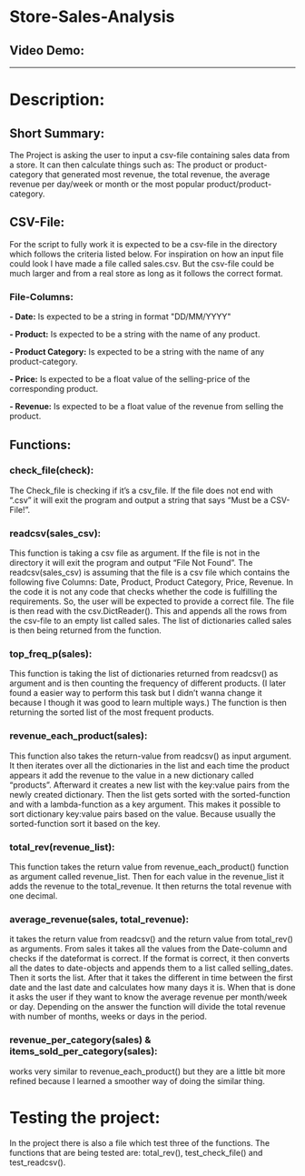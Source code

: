 # **Store-Sales-Analysis**

## **Video Demo:** <URL HERE>

---

# **Description:**

## **Short Summary:**

The Project is asking the user to input a csv-file containing sales data from a store. It can then calculate things such as: The product or product-category that generated most revenue, the total revenue, the average revenue per day/week or month or the most popular product/product-category.

## **CSV-File:**

For the script to fully work it is expected to be a csv-file in the directory which follows the criteria listed below. For inspiration on how an input file could look I have made a file called sales.csv. But the csv-file could be much larger and from a real store as long as it follows the correct format.

### **File-Columns:**

**- Date:** Is expected to be a string in format "DD/MM/YYYY"

**- Product:** Is expected to be a string with the name of any product.

**- Product Category:** Is expected to be a string with the name of any product-category.

**- Price:** Is expected to be a float value of the selling-price of the corresponding product.

**- Revenue:** Is expected to be a float value of the revenue from selling the product.

## **Functions:**

### **check_file(check):**

The Check_file is checking if it’s a csv_file. If the file does not end with
“.csv” it will exit the program and output a string that says “Must be a CSV-File!”.

### **readcsv(sales_csv):**

This function is taking a csv file as argument. If the file is not in the directory it will exit the program and output “File Not Found”. The readcsv(sales_csv) is assuming that the file is a csv file which contains the following five Columns: Date, Product, Product Category, Price, Revenue. In the code it is not any code that checks whether the code is fulfilling the requirements. So, the user will be expected to provide a correct file. The file is then read with the csv.DictReader(). This and appends all the rows from the csv-file to an empty list called sales. The list of dictionaries called sales is then being returned from the function.

### **top_freq_p(sales):**

This function is taking the list of dictionaries returned from readcsv() as argument and is then counting the frequency of different products. (I later found a easier way to perform this task but I didn’t wanna change it because I though it was good to learn multiple ways.) The function is then returning the sorted list of the most frequent products.

### **revenue_each_product(sales):**

This function also takes the return-value from readcsv() as input argument. It then iterates over all the dictionaries in the list and each time the product appears it add the revenue to the value in a new dictionary called “products”.
Afterward it creates a new list with the key:value pairs from the newly created dictionary. Then the list gets sorted with the sorted-function and with a lambda-function as a key argument. This makes it possible to sort dictionary key:value pairs based on the value. Because usually the sorted-function sort it based on the key.

### **total_rev(revenue_list):**

This function takes the return value from revenue_each_product() function as argument called revenue_list. Then for each value in the revenue_list it adds the revenue to the total_revenue. It then returns the total revenue with one decimal.

### **average_revenue(sales, total_revenue):**

it takes the return value from readcsv() and the return value from total_rev() as arguments. From sales it takes all the values from the Date-column and checks if the dateformat is correct. If the format is correct, it then converts all the dates to date-objects and appends them to a list called selling_dates. Then it sorts the list. After that it takes the different in time between the first date and the last date and calculates how many days it is. When that is done it asks the user if they want to know the average revenue per month/week or day. Depending on the answer the function will divide the total revenue with number of months, weeks or days in the period.

### **revenue_per_category(sales) & items_sold_per_category(sales):**

works very similar to revenue_each_product() but they are a little bit more refined because I learned a smoother way of doing the similar thing.

# **Testing the project:**

In the project there is also a file which test three of the functions. The functions that are being tested are: total_rev(), test_check_file() and test_readcsv().
